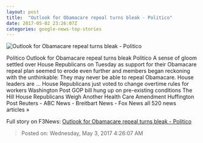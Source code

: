 ```yaml
---
layout: post
title:  "Outlook for Obamacare repeal turns bleak - Politico"
date: 2017-05-02 23:26:07Z
categories: google-news-top-stories
---
```


![Outlook for Obamacare repeal turns bleak - Politico](http://static.politico.com/eb/28/bdfd17894ceea2aca20c9d8cf9d2/170321-paul-ryan-ahca-ap-1160.jpg)

Politico Outlook for Obamacare repeal turns bleak Politico A sense of gloom settled over House Republicans on Tuesday as support for their Obamacare repeal plan seemed to erode even further and members began reckoning with the unthinkable: They may never be able to repeal Obamacare. House leaders are ... House Republicans just voted to change overtime rules for workers Washington Post GOP bill hung up on pre-existing conditions The Hill House Republicans Weigh Another Health Care Amendment Huffington Post Reuters - ABC News - Breitbart News - Fox News all 520 news articles »


Full story on F3News: [Outlook for Obamacare repeal turns bleak - Politico](http://www.f3nws.com/n/EaBKCC)

> Posted on: Wednesday, May 3, 2017 4:26:07 AM
